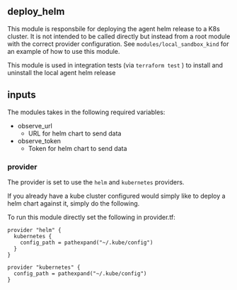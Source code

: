 ## deploy_helm
This module is responsbile for deploying the agent helm release to a K8s cluster. It is not intended to be called directly but instead from a root module with the correct provider configuration. See `modules/local_sandbox_kind` for an example of how to use this module. 

This module is used in integration tests (via `terraform test` ) to install and uninstall the local agent helm release 

## inputs

The modules takes in the following required variables:

- observe_url
  - URL for helm chart to send data
- observe_token  
  - Token for helm chart to send data



### provider 
The provider is set to use the `helm` and `kubernetes` providers. 

If you already have a kube cluster configured would simply like to deploy a helm chart against it, simply do the following.

To run this module directly set the following in provider.tf:
```
provider "helm" {
  kubernetes {
    config_path = pathexpand("~/.kube/config") 
  }
}

provider "kubernetes" {
  config_path = pathexpand("~/.kube/config") 
}
``` 


